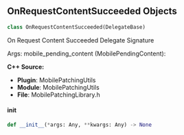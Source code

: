 ## OnRequestContentSucceeded Objects

```python
class OnRequestContentSucceeded(DelegateBase)
```

On Request Content Succeeded  Delegate Signature

Args:
    mobile_pending_content (MobilePendingContent):

**C++ Source:**

- **Plugin**: MobilePatchingUtils
- **Module**: MobilePatchingUtils
- **File**: MobilePatchingLibrary.h

<a id="unreal.OnRequestContentSucceeded.__init__"></a>

#### __init__

```python
def __init__(*args: Any, **kwargs: Any) -> None
```

<a id="unreal.TweenEventOutputPin"></a>